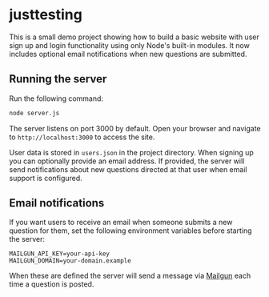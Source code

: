 # justtesting

This is a small demo project showing how to build a basic website with user sign up and login functionality using only Node's built-in modules. It now includes optional email notifications when new questions are submitted.

## Running the server

Run the following command:

```bash
node server.js
```

The server listens on port 3000 by default. Open your browser and navigate to `http://localhost:3000` to access the site.

User data is stored in `users.json` in the project directory. When signing up
you can optionally provide an email address. If provided, the server will send
notifications about new questions directed at that user when email support is
configured.

## Email notifications

If you want users to receive an email when someone submits a new question for them, set the following environment variables before starting the server:

```
MAILGUN_API_KEY=your-api-key
MAILGUN_DOMAIN=your-domain.example
```

When these are defined the server will send a message via [Mailgun](https://www.mailgun.com/) each time a question is posted.
